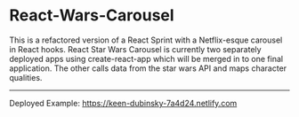 # React-Wars-Carousel
This is a refactored version of a React Sprint with a Netflix-esque carousel in React hooks. React Star Wars Carousel is currently two separately deployed apps using create-react-app which will be merged in to one final application. The other calls data from the star wars API and maps character qualities. 
****
Deployed Example: 
https://keen-dubinsky-7a4d24.netlify.com
